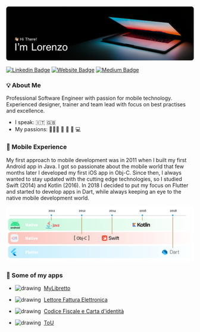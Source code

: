 ![cover image](assets/cover.png)

[![Linkedin Badge](https://img.shields.io/badge/-LinkedIn-blue?style=flat&logo=Linkedin&logoColor=white&link=https://www.linkedin.com/in/lorenzo-greco-61118195/)](https://www.linkedin.com/in/lorenzo-greco-61118195/)
[![Website Badge](https://img.shields.io/badge/-Website-e34f26?style=flae&logo=GoogleCloud&logoColor=white&link=https://lorenzogreco.com/)](https://lorenzogreco.com/)
[![Medium Badge](https://img.shields.io/badge/-Medium-333333?style=flae&logo=Medium&logoColor=white&link=https://medium.com/@lorenzogreco/)](https://medium.com/@lorenzogreco)

### 💡 About Me
Professional Software Engineer with passion for mobile
technology. Experienced designer, trainer and team lead with
focus on best practises and excellence.

- I speak: 🇮🇹  🇬🇧
- My passions: 🏋🏻‍♂️  🎵  🛫 📱 💻

### 📱 Mobile Experience
My first approach to mobile development was in 2011 when I built my first Android app in Java. I got so passionate about the
mobile world that few months later I developed my first iOS app in Obj-C. Since then, I always wanted to stay updated with the
cutting edge technologies, so I studied Swift (2014) and Kotlin (2016). In 2018 I decided to put my focus on Flutter and started
to develop apps in Dart, while always keeping an eye to the native mobile development world.

![mobile experience](assets/mobile_experience.png)

### 🌟 Some of my apps

- <img src="https://play-lh.googleusercontent.com/E8P0-njpulCm5g4QBxP_BK97uG29dv2gx7wykoj2Ah6eHefM8vkjWr4ib2VLvNDzag=s180-rw" alt="drawing" width="25"/>&nbsp;&nbsp;[MyLibretto](https://lorenzogreco.com/apps/myLibretto/)

- <img src="https://play-lh.googleusercontent.com/4JriSsh7SxwUxqN5vL3Q-pXRBHegdcRyW5WKG9DCix439mJe2F9P2h2-Wcut4YiD1Eo=s180-rw" alt="drawing" width="25"/>&nbsp;&nbsp;[Lettore Fattura Elettronica](https://play.google.com/store/apps/details?id=com.lorenzogreco.fatturaelettronica&hl=en_GB&gl=US)

- <img src="https://play-lh.googleusercontent.com/vgNHwuMs_wMrx-n7cFbXd9SgsVZWwyEpwfmSB9hH6vSZT-BORzezfMP80OVeXHfpKA=s180-rw" alt="drawing" width="25"/>&nbsp;&nbsp;[Codice Fiscale e Carta d'identità](https://play.google.com/store/apps/details?id=com.lorenzogreco.cfdicreator&hl=en_GB&gl=US)

- <img src="https://play-lh.googleusercontent.com/iOpRcQhyEEu1DyS6prX444S43KUIZ8HSK_TYOAhncOEEe8Iwq3Uo38lyEoQg97byYP_-=s180-rw" alt="drawing" width="25"/>&nbsp;&nbsp;[ToU](https://lorenzogreco.com/apps/tou/)
